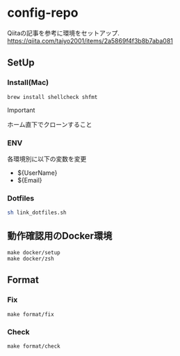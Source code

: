 # config-repo

Qiitaの記事を参考に環境をセットアップ.
https://qiita.com/taiyo2001/items/2a5869f4f3b8b7aba081

## SetUp
### Install(Mac)
```
brew install shellcheck shfmt
```

> [!IMPORTANT]
> ホーム直下でクローンすること

### ENV
各環境別に以下の変数を変更

* ${UserName}
* ${Email}

### Dotfiles
<!-- インタラクティブに Dotfiles を $HOME ディレクトリに移動 -->
<!-- sh cp_files.sh -->

```sh
sh link_dotfiles.sh
```

## 動作確認用のDocker環境
```
make docker/setup
make docker/zsh
```

## Format
### Fix
```
make format/fix
```

### Check
```
make format/check
```
